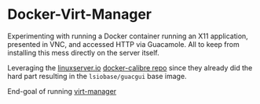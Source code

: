 # Docker-Virt-Manager

Experimenting with running a Docker container running an X11 application, presented in VNC, and accessed HTTP via Guacamole.  All to keep from installing this mess directly on the server itself.

Leveraging the [linuxserver.io](https://www.linuxserver.io/) [docker-calibre repo](https://github.com/linuxserver/docker-calibre) since they already did the hard part resulting in the `lsiobase/guacgui` base image.

End-goal of running [virt-manager](https://virt-manager.org/)
